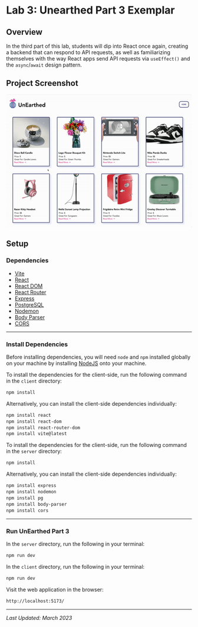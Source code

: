 # Lab 3: Unearthed Part 3 Exemplar

## Overview

In the third part of this lab, students will dip into React once again, creating a backend that can respond to API requests, as well as familiarizing themselves with the way React apps send API requests via `useEffect()` and the `async`/`await` design pattern.

## Project Screenshot

![screenshot of completed project](readme_screenshot.gif)

## Setup

### Dependencies

* [Vite](https://vitejs.dev/guide/)
* [React](https://www.npmjs.com/package/react)
* [React DOM](https://www.npmjs.com/package/react-dom)
* [React Router](https://www.npmjs.com/package/react-router)
* [Express](https://expressjs.com/)
* [PostgreSQL](https://www.npmjs.com/package/pg)
* [Nodemon](https://www.npmjs.com/package/nodemon)
* [Body Parser](https://www.npmjs.com/package/body-parser)
* [CORS](https://www.npmjs.com/package/cors)

---

### Install Dependencies

Before installing dependencies, you will need `node` and `npm` installed globally on your machine by installing  [NodeJS](https://nodejs.org/en/download/) onto your machine.

To install the dependencies for the client-side, run the following command in the `client` directory:

```sh
npm install
```

Alternatively, you can install the client-side dependencies individually:

```sh
npm install react
npm install react-dom
npm install react-router-dom
npm install vite@latest
```

To install the dependencies for the client-side, run the following command in the `server` directory:

```sh
npm install
```

Alternatively, you can install the client-side dependencies individually:

```sh
npm install express
npm install nodemon
npm install pg
npm install body-parser
npm install cors
```

---

### Run UnEarthed Part 3

In the `server` directory, run the following in your terminal:

```sh
npm run dev

```

In the `client` directory, run the following in your terminal:

```sh
npm run dev

```

Visit the web application in the browser:

```html
http://localhost:5173/
```

---

*Last Updated: March 2023*